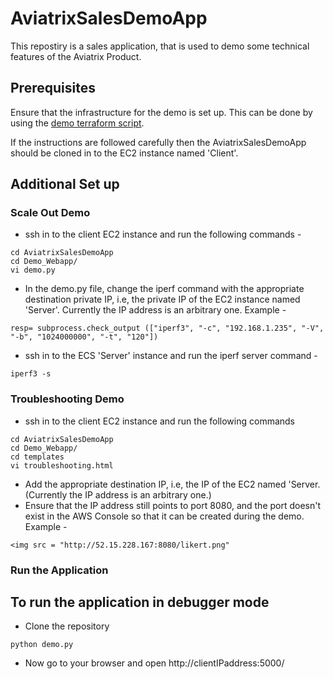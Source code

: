 # AviatrixSalesDemoApp
This repostiry is a sales application, that is used to demo some technical features of the Aviatrix Product.

## Prerequisites
Ensure that the infrastructure for the demo is set up. This can be done by using the [demo terraform script](https://github.com/AviatrixSystems/AviatrixSalesDemoInfra). 

If the instructions are followed carefully then the AviatrixSalesDemoApp should be cloned in to the EC2 instance named 'Client'. 

## Additional Set up 

### Scale Out Demo
* ssh in to the client EC2 instance and run the following commands - 
```
cd AviatrixSalesDemoApp
cd Demo_Webapp/
vi demo.py
```

* In the demo.py file, change the iperf command with the appropriate destination private IP, i.e, the private IP of the EC2 instance named 'Server'. Currently the IP address is an arbitrary one. Example -
 ```
 resp= subprocess.check_output (["iperf3", "-c", "192.168.1.235", "-V", "-b", "1024000000", "-t", "120"])
 ```
* ssh in to the ECS 'Server' instance and run the iperf server command - 
```
iperf3 -s
```
### Troubleshooting Demo
* ssh in to the client EC2 instance and run the following commands
```
cd AviatrixSalesDemoApp
cd Demo_Webapp/
cd templates
vi troubleshooting.html
```
* Add the appropriate destination IP, i.e, the IP of the EC2 named 'Server.(Currently the IP address is an arbitrary one.) 
* Ensure that the IP address still points to port 8080, and the port doesn't exist in the AWS Console so that it can be created during the demo. Example - 
```
<img src = "http://52.15.228.167:8080/likert.png" 

```

### Run the Application 
## To run the application in debugger mode
* Clone the repository

```
python demo.py
```
* Now go to your browser and open http://clientIPaddress:5000/ 
